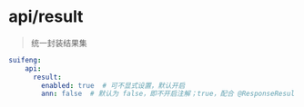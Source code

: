 # api/result
> 统一封装结果集
```yaml
suifeng:
    api:
      result:
        enabled: true  # 可不显式设置，默认开启
        ann: false  # 默认为 false，即不开启注解；true，配合 @ResponseResult 或 @RestResponseResult 开启注解
```